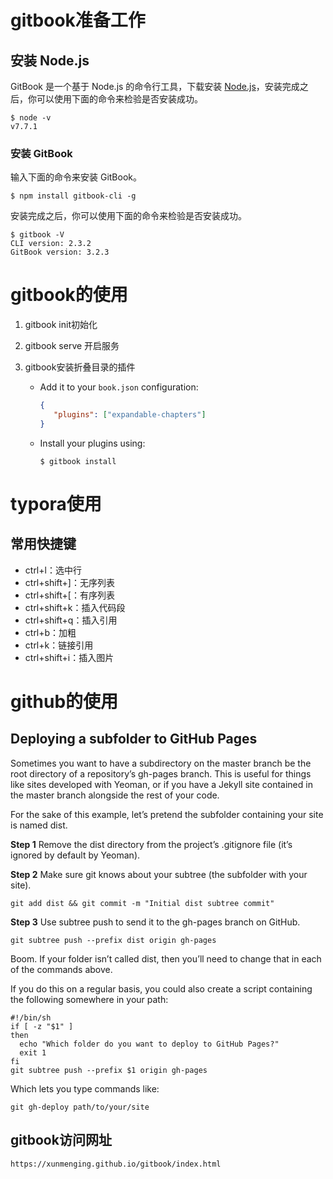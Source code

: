 # gitbook准备工作

## 安装 Node.js

GitBook 是一个基于 Node.js 的命令行工具，下载安装 [Node.js](https://link.jianshu.com/?t=https%3A%2F%2Fnodejs.org%2Fen)，安装完成之后，你可以使用下面的命令来检验是否安装成功。

```
$ node -v
v7.7.1
```

### 安装 GitBook

输入下面的命令来安装 GitBook。

```
$ npm install gitbook-cli -g
```

安装完成之后，你可以使用下面的命令来检验是否安装成功。

```
$ gitbook -V
CLI version: 2.3.2
GitBook version: 3.2.3
```

# gitbook的使用

1. gitbook init初始化

2. gitbook serve 开启服务

3. gitbook安装折叠目录的插件

   - Add it to your `book.json` configuration:

     ```json
     {
     	"plugins": ["expandable-chapters"]
     }
     ```

   - Install your plugins using:

     ```shell
     $ gitbook install
     ```

# typora使用

## 常用快捷键

- ctrl+l：选中行
- ctrl+shift+]：无序列表
- ctrl+shift+[：有序列表
- ctrl+shift+k：插入代码段
- ctrl+shift+q：插入引用
- ctrl+b：加粗
- ctrl+k：链接引用
- ctrl+shift+i：插入图片

# github的使用

## Deploying a subfolder to GitHub Pages

Sometimes you want to have a subdirectory on the master branch be the root directory of a repository’s gh-pages branch. This is useful for things like sites developed with Yeoman, or if you have a Jekyll site contained in the master branch alongside the rest of your code.

For the sake of this example, let’s pretend the subfolder containing your site is named dist.

**Step 1**
Remove the dist directory from the project’s .gitignore file (it’s ignored by default by Yeoman).

**Step 2**
Make sure git knows about your subtree (the subfolder with your site).

```shell
git add dist && git commit -m "Initial dist subtree commit"
```

**Step 3**
Use subtree push to send it to the gh-pages branch on GitHub.

```shell
git subtree push --prefix dist origin gh-pages
```


Boom. If your folder isn’t called dist, then you’ll need to change that in each of the commands above.

If you do this on a regular basis, you could also create a script containing the following somewhere in your path:

```shell
#!/bin/sh
if [ -z "$1" ]
then
  echo "Which folder do you want to deploy to GitHub Pages?"
  exit 1
fi
git subtree push --prefix $1 origin gh-pages
```


Which lets you type commands like:

```shell
git gh-deploy path/to/your/site
```

## gitbook访问网址

```html
https://xunmenging.github.io/gitbook/index.html
```

